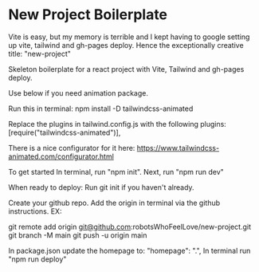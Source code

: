 # New Project Boilerplate

Vite is easy, but my memory is terrible and I kept having to google setting up vite, tailwind and gh-pages deploy. Hence the exceptionally creative title: "new-project"

Skeleton boilerplate for a react project with Vite, Tailwind and gh-pages deploy.

Use below if you need animation package.

Run this in terminal: npm install -D tailwindcss-animated

Replace the plugins in tailwind.config.js with the following plugins: [require("tailwindcss-animated")],

There is a nice configurator for it here: https://www.tailwindcss-animated.com/configurator.html

To get started
In terminal, run "npm init".
Next, run "npm run dev"

When ready to deploy:
Run git init if you haven't already.

Create your github repo.
Add the origin in terminal via the github instructions.
EX:

git remote add origin git@github.com:robotsWhoFeelLove/new-project.git
git branch -M main
git push -u origin main

In package.json update the homepage to: "homepage": ".<your-repo-name/>",
In terminal run "npm run deploy"
